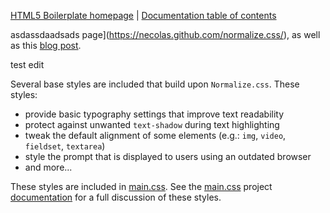 [HTML5 Boilerplate homepage](https://html5boilerplate.com/) | [Documentation
table of contents](TOC.md)

asdassdaadsads
page](https://necolas.github.com/normalize.css/), as well as this
[blog post](http://nicolasgallagher.com/about-normalize-css/).


test edit

Several base styles are included that build upon `Normalize.css`. These
styles:

* provide basic typography settings that improve text readability
* protect against unwanted `text-shadow` during text highlighting
* tweak the default alignment of some elements (e.g.: `img`, `video`,
  `fieldset`, `textarea`)
* style the prompt that is displayed to users using an outdated browser
* and more...

These styles are included in [main.css](https://github.com/h5bp/html5-boilerplate/blob/master/dist/css/main.css). See the [main.css](https://github.com/h5bp/main.css) project [documentation](https://github.com/h5bp/main.css/blob/master/README.md#features) for a full discussion of these styles. 
